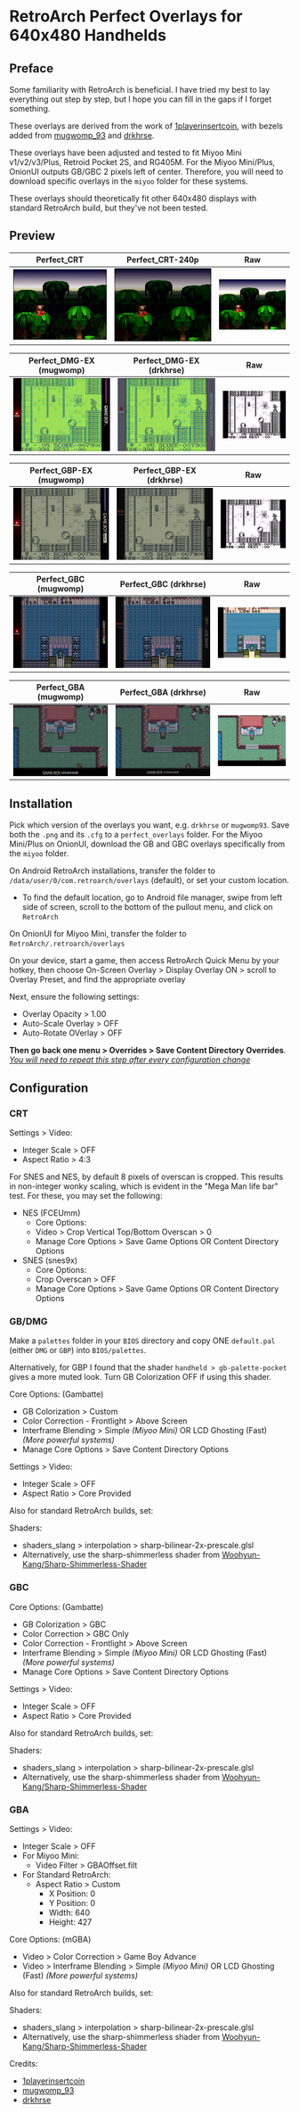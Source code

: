 # RetroArch Perfect Overlays for 640x480 Handhelds

## Preface

Some familiarity with RetroArch is beneficial. I have tried my best to lay everything out step by step, but I hope you can fill in the gaps if I forget something.

These overlays are derived from the work of [1playerinsertcoin](https://www.reddit.com/user/1playerinsertcoin/submitted/), with bezels added from [mugwomp_93](https://www.reddit.com/r/RG35XX/comments/1ai93ee/perfect_overlays_adapted_for_rg35xx/) and [drkhrse](https://github.com/drkhrse/drkhrse_miyoo_bezels).

These overlays have been adjusted and tested to fit Miyoo Mini v1/v2/v3/Plus, Retroid Pocket 2S, and RG405M. For the Miyoo Mini/Plus, OnionUI outputs GB/GBC 2 pixels left of center. Therefore, you will need to download specific overlays in the `miyoo` folder for these systems.

These overlays should theoretically fit other 640x480 displays with standard RetroArch build, but they've not been tested.

## Preview

| Perfect_CRT | Perfect_CRT-240p | Raw |
| -- | -- | -- |
| ![](preview/console-CRT.png) | ![](preview/console-CRT-240p.png) |  ![](preview/console-raw.png) |


| Perfect_DMG-EX (mugwomp) | Perfect_DMG-EX (drkhrse) | Raw |
| -- | -- | -- |
| ![](preview/GB_DMG-mugwomp.png) | ![](preview/GB_DMG-drkhrse.png) | ![](preview/GB-raw.png) |

| Perfect_GBP-EX (mugwomp) | Perfect_GBP-EX (drkhrse) | Raw |
|-- | -- | -- |
| ![](preview/GB_GBP-mugwomp.png) | ![](preview/GB_GBP-drkhrse.png) | ![](preview/GB-raw.png) |

| Perfect_GBC (mugwomp)| Perfect_GBC (drkhrse)|Raw|
| -- | --| --|
| ![](preview/GBC-mugwomp.png) | ![](preview/GBC-drkhrse.png) | ![](preview/GBC-raw.png)|

|Perfect_GBA (mugwomp)| Perfect_GBA (drkhrse)| Raw |
|-- | -- | -- |
| ![](preview/GBA-mugwomp.png) | ![](preview/GBA-drkhrse.png) | ![](preview/GBA-raw.png) |


## Installation

Pick which version of the overlays you want, e.g. `drkhrse` or `mugwomp93`. Save both the `.png` and its `.cfg` to a `perfect_overlays` folder. For the Miyoo Mini/Plus on OnionUI, download the GB and GBC overlays specifically from the `miyoo` folder.

On Android RetroArch installations, transfer the folder to `/data/user/0/com.retroarch/overlays` (default), or set your custom location.

* To find the default location, go to Android file manager, swipe from left side of screen, scroll to the bottom of the pullout menu, and click on `RetroArch` 

On OnionUI for Miyoo Mini, transfer the folder to `RetroArch/.retroarch/overlays`

On your device, start a game, then access RetroArch Quick Menu by your hotkey, then choose On-Screen Overlay > Display Overlay ON > scroll to Overlay Preset, and find the appropriate overlay

Next, ensure the following settings:
* Overlay Opacity > 1.00
* Auto-Scale Overlay > OFF
* Auto-Rotate OVerlay > OFF

**Then go back one menu > Overrides > Save Content Directory Overrides**. _[You will need to repeat this step after every configuration change](#)_

## Configuration

### CRT

Settings > Video:
* Integer Scale > OFF
* Aspect Ratio > 4:3

For SNES and NES, by default 8 pixels of overscan is cropped. This results in non-integer wonky scaling, which is evident in the "Mega Man life bar" test. For these, you may set the following:

* NES (FCEUmm)
  * Core Options:
   * Video > Crop Vertical Top/Bottom Overscan > 0
   * Manage Core Options > Save Game Options OR Content Directory Options
* SNES (snes9x)
  * Core Options:
   * Crop Overscan > OFF
   * Manage Core Options > Save Game Options OR Content Directory Options


### GB/DMG

Make a `palettes` folder in your `BIOS` directory and copy ONE `default.pal` (either `DMG` or `GBP`)  into `BIOS/palettes`.

Alternatively, for GBP I found that the shader `handheld > gb-palette-pocket` gives a more muted look. Turn GB Colorization OFF if using this shader.

Core Options: (Gambatte)
* GB Colorization > Custom
* Color Correction - Frontlight > Above Screen
* Interframe Blending > Simple _(Miyoo Mini)_ OR LCD Ghosting (Fast) _(More powerful systems)_
* Manage Core Options > Save Content Directory Options

Settings > Video:
* Integer Scale > OFF
* Aspect Ratio > Core Provided

Also for standard RetroArch builds, set:

Shaders:
* shaders_slang > interpolation > sharp-bilinear-2x-prescale.glsl
* Alternatively, use the sharp-shimmerless shader from [Woohyun-Kang/Sharp-Shimmerless-Shader](https://github.com/Woohyun-Kang/Sharp-Shimmerless-Shader)

### GBC

Core Options: (Gambatte)
* GB Colorization > GBC
* Color Correction > GBC Only
* Color Correction - Frontlight > Above Screen
* Interframe Blending > Simple _(Miyoo Mini)_ OR LCD Ghosting (Fast) _(More powerful systems)_
* Manage Core Options > Save Content Directory Options

Settings > Video:
* Integer Scale > OFF
* Aspect Ratio > Core Provided

Also for standard RetroArch builds, set:

Shaders:
* shaders_slang > interpolation > sharp-bilinear-2x-prescale.glsl
* Alternatively, use the sharp-shimmerless shader from [Woohyun-Kang/Sharp-Shimmerless-Shader](https://github.com/Woohyun-Kang/Sharp-Shimmerless-Shader)

### GBA

Settings > Video:
* Integer Scale > OFF
* For Miyoo Mini:
  * Video Filter > GBAOffset.filt
* For Standard RetroArch:
  * Aspect Ratio > Custom
    * X Position: 0
    * Y Position: 0
    * Width: 640
    * Height: 427

Core Options: (mGBA)
* Video > Color Correction > Game Boy Advance
* Video > Interframe Blending > Simple _(Miyoo Mini)_ OR LCD Ghosting (Fast) _(More powerful systems)_

Also for standard RetroArch builds, set:

Shaders:
* shaders_slang > interpolation > sharp-bilinear-2x-prescale.glsl
* Alternatively, use the sharp-shimmerless shader from [Woohyun-Kang/Sharp-Shimmerless-Shader](https://github.com/Woohyun-Kang/Sharp-Shimmerless-Shader)

Credits:
- [1playerinsertcoin](https://www.reddit.com/user/1playerinsertcoin/submitted/)
- [mugwomp_93](https://www.reddit.com/r/RG35XX/comments/1ai93ee/perfect_overlays_adapted_for_rg35xx/)
- [drkhrse](https://github.com/drkhrse/drkhrse_miyoo_bezels)
